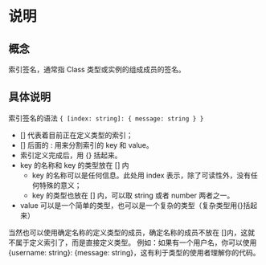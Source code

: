 # 说明

## 概念

索引签名，通常指 Class 类型或实例的组成成员的签名。

## 具体说明

索引签名的语法  `{ [index: string]: { message: string } }`

* [] 代表着目前正在定义类型的索引；
* [] 后面的 : 用来分割索引的 key 和 value。
* 索引定义完成后，用 {} 括起来。
* key 的名称和 key 的类型放在 [] 内
    * key 的名称可以是任何信息。此处用 index 表示，除了可读性外，没有任何特殊的意义；
    * key 的类型也放在 [] 内，可以取 string 或者 number 两者之一。
* value 可以是一个简单的类型，也可以是一个复杂的类型（复杂类型用{}括起来）

当然也可以使用确定名称的定义类型的成员，确定名称的成员不放在 []内，这就不属于定义索引了，而是直接定义类型。
例如：如果有一个用户名，你可以使用 {username: string}: {message: string}，这有利于类型的使用者理解你的代码。
